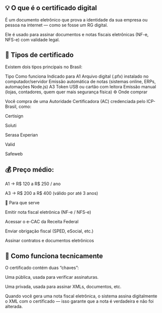 ## 💡 O que é o certificado digital

É um documento eletrônico que prova a identidade da sua empresa ou pessoa na internet — como se fosse um RG digital.

Ele é usado para assinar documentos e notas fiscais eletrônicas (NF-e, NFS-e) com validade legal.

## 🔐 Tipos de certificado

Existem dois tipos principais no Brasil:

Tipo	Como funciona	Indicado para
A1	Arquivo digital (.pfx) instalado no computador/servidor	Emissão automática de notas (sistemas online, ERPs, automações Node.js)
A3	Token USB ou cartão com leitora	Emissão manual (lojas, contadores, quem quer mais segurança física)
⚙️ Onde comprar

Você compra de uma Autoridade Certificadora (AC) credenciada pelo ICP-Brasil, como:

Certisign

Soluti

Serasa Experian

Valid

Safeweb

## 💰 Preço médio:

A1 → R$ 120 a R$ 250 / ano

A3 → R$ 200 a R$ 400 (válido por até 3 anos)

🧾 Para que serve

Emitir nota fiscal eletrônica (NF-e / NFS-e)

Acessar o e-CAC da Receita Federal

Enviar obrigação fiscal (SPED, eSocial, etc.)

Assinar contratos e documentos eletrônicos

## 🧠 Como funciona tecnicamente

O certificado contém duas “chaves”:

Uma pública, usada para verificar assinaturas.

Uma privada, usada para assinar XMLs, documentos, etc.

Quando você gera uma nota fiscal eletrônica, o sistema assina digitalmente o XML com o certificado — isso garante que a nota é verdadeira e não foi alterada.
